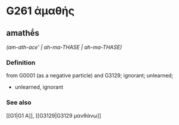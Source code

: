 # G261 ἀμαθής

## amathḗs

_(am-ath-ace' | ah-ma-THASE | ah-ma-THASE)_

### Definition

from G0001 (as a negative particle) and G3129; ignorant; unlearned; 

- unlearned, ignorant

### See also

[[G1|G1 Α]], [[G3129|G3129 μανθάνω]]
